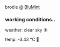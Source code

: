 brodie @ [BluMint](https://www.linkedin.com/company/blumint-io/)

<!--weather_start-->
### working conditions..

weather: clear sky ☀️

temp: -3.43 °C 🧥

<!--weather_end-->
